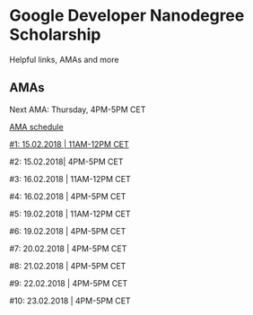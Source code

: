 # Google Developer Nanodegree Scholarship

Helpful links, AMAs and more

## AMAs
Next AMA: Thursday, 4PM-5PM CET

[AMA schedule](https://sites.google.com/knowlabs.com/gdnd2017/updates)

[#1: 15.02.2018 | 11AM-12PM CET](https://github.com/rothdennis/Google-Developer-Nanodegree-Scholarship/blob/master/AMAs/15-02-2018.md)

#2: 15.02.2018| 4PM-5PM CET

#3: 16.02.2018 | 11AM-12PM CET

#4: 16.02.2018 | 4PM-5PM CET

#5: 19.02.2018 | 11AM-12PM CET

#6: 19.02.2018 | 4PM-5PM CET

#7: 20.02.2018 | 4PM-5PM CET

#8: 21.02.2018 | 4PM-5PM CET

#9: 22.02.2018 | 4PM-5PM CET

#10: 23.02.2018 | 4PM-5PM CET
